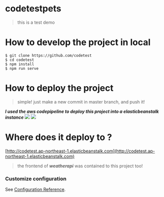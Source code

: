 # codetestpets

> this is a test demo

# How to develop the project in local
```
$ git clone https://github.com/codetest
$ cd codetest
$ npm install
$ npm run serve
```

# How to deploy the project

> simple! just make a new commit in master branch, and push it!

***I used the aws codepipeline to deploy this project into a elasticbeanstalk instance***
![](https://codepipeline-ap-northeast-1-706527350082.s3-ap-northeast-1.amazonaws.com/codetest-pipeline/001.png)
![](https://codepipeline-ap-northeast-1-706527350082.s3-ap-northeast-1.amazonaws.com/codetest-pipeline/002.png)


# Where does it deploy to ?

[http://codetest.ap-northeast-1.elasticbeanstalk.com](http://codetest.ap-northeast-1.elasticbeanstalk.com)

>the frontend of ***weatherapi*** was contained to this project too!


### Customize configuration
See [Configuration Reference](https://cli.vuejs.org/config/).
